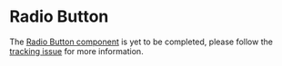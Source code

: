 # Radio Button

The [Radio Button component](https://material.io/go/design-radio-buttons) is yet to be completed, please follow the [tracking issue](https://github.com/material-components/material-components-ios/issues/3553) for more information.

